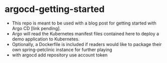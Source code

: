 # argocd-getting-started
* This repo is meant to be used with a blog post for getting started with Argo CD [link pending].
* Argo will read the Kubernetes manifest files contained here to deploy a demo application to Kubernetes.
* Optionally, a Dockerfile is included if readers would like to package their own spring-petclinic instance for further playing
* with argocd add repository use account token
